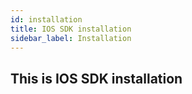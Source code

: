 ```yaml
---
id: installation
title: IOS SDK installation
sidebar_label: Installation
---
```


## This is IOS SDK installation